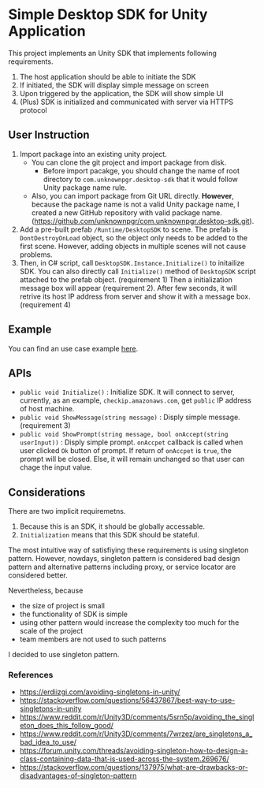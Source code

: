 # Simple Desktop SDK for Unity Application

This project implements an Unity SDK that implements following requirements.

1. The host application should be able to initiate the SDK
2. If initiated, the SDK will display simple message on screen
3. Upon triggered by the application, the SDK will show simple UI
4. (Plus) SDK is initialized and communicated with server via HTTPS protocol

## User Instruction

1. Import package into an existing unity project.
   - You can clone the git project and import package from disk.
     - Before import pacakge, you should change the name of root directory to `com.unknownpgr.desktop-sdk` that it would follow Unity package name rule.
   - Also, you can import package from Git URL directly. **However**, because the package name is not a valid Unity package name, I created a new GitHub repository with valid package name. (https://github.com/unknownpgr/com.unknownpgr.desktop-sdk.git).
2. Add a pre-built prefab `/Runtime/DesktopSDK` to scene. The prefab is `DontDestroyOnLoad` object, so the object only needs to be added to the first scene. However, adding objects in multiple scenes will not cause problems.
3. Then, in C# script, call `DesktopSDK.Instance.Initialize()` to initailize SDK. You can also directly call `Initialize()` method of `DesktopSDK` script attached to the prefab object. (requirement 1) Then a initialization message box will appear (requirement 2). After few seconds, it will retrive its host IP address from server and show it with a message box. (requirement 4)

## Example

You can find an use case example [here](https://bitbucket.org/unknownpgr/desktop-sdk-example/src/master/).

## APIs

- `public void Initialize()` : Initialize SDK. It will connect to server, currently, as an example, `checkip.amazonaws.com`, get `public` IP address of host machine.
- `public void ShowMessage(string message)` : Disply simple message. (requirement 3)
- `public void ShowPrompt(string message, bool onAccept(string userInput))` : Disply simple prompt. `onAccpet` callback is called when user clicked `Ok` button of prompt. If return of `onAccpet` is `true`, the prompt will be closed. Else, it will remain unchanged so that user can chage the input value.

## Considerations

There are two implicit requiremetns.

1. Because this is an SDK, it should be globally accessable.
1. `Initialization` means that this SDK should be stateful.

The most intuitive way of satisfiying these requirements is using singleton pattern.
However, nowdays, singleton pattern is considered bad design pattern and alternative patterns including proxy, or service locator are considered better.

Nevertheless, because

- the size of project is small
- the functionality of SDK is simple
- using other pattern would increase the complexity too much for the scale of the project
- team members are not used to such patterns

I decided to use singleton pattern.

### References

- https://erdiizgi.com/avoiding-singletons-in-unity/
- https://stackoverflow.com/questions/56437867/best-way-to-use-singletons-in-unity
- https://www.reddit.com/r/Unity3D/comments/5srn5p/avoiding_the_singleton_does_this_follow_good/
- https://www.reddit.com/r/Unity3D/comments/7wrzez/are_singletons_a_bad_idea_to_use/
- https://forum.unity.com/threads/avoiding-singleton-how-to-design-a-class-containing-data-that-is-used-across-the-system.269676/
- https://stackoverflow.com/questions/137975/what-are-drawbacks-or-disadvantages-of-singleton-pattern
